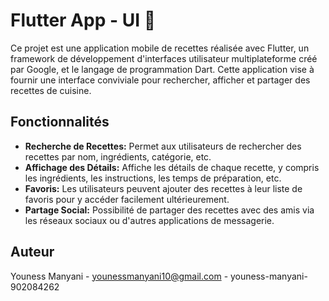 # Flutter App - UI 📱

Ce projet est une application mobile de recettes réalisée avec Flutter, un framework de développement d'interfaces utilisateur multiplateforme créé par Google, et le langage de programmation Dart. Cette application vise à fournir une interface conviviale pour rechercher, afficher et partager des recettes de cuisine.

## Fonctionnalités

- **Recherche de Recettes:** Permet aux utilisateurs de rechercher des recettes par nom, ingrédients, catégorie, etc.
- **Affichage des Détails:** Affiche les détails de chaque recette, y compris les ingrédients, les instructions, les temps de préparation, etc.
- **Favoris:** Les utilisateurs peuvent ajouter des recettes à leur liste de favoris pour y accéder facilement ultérieurement.
- **Partage Social:** Possibilité de partager des recettes avec des amis via les réseaux sociaux ou d'autres applications de messagerie.

## Auteur

Youness Manyani - younessmanyani10@gmail.com - youness-manyani-902084262
